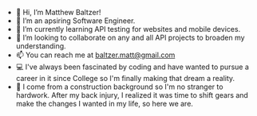 - 👋 Hi, I’m Matthew Baltzer!
- 👀 I’m an apsiring Software Engineer.
- 🌱 I’m currently learning API testing for websites and mobile devices.
- 💞️ I’m looking to collaborate on any and all API projects to broaden my understanding.
- 📫 You can reach me at baltzer.matt@gmail.com
- 💻 I've always been fascinated by coding and have wanted to pursue a career in it since College so I'm finally making that dream a reality.
- 👷 I come from a construction background so I'm no stranger to hardwork. After my back injury, I realized it was time to shift gears and make the changes I wanted in my life, so here we are.
<!---
Musclestache/Musclestache is a ✨ special ✨ repository because its `README.md` (this file) appears on your GitHub profile.
You can click the Preview link to take a look at your changes.
--->
